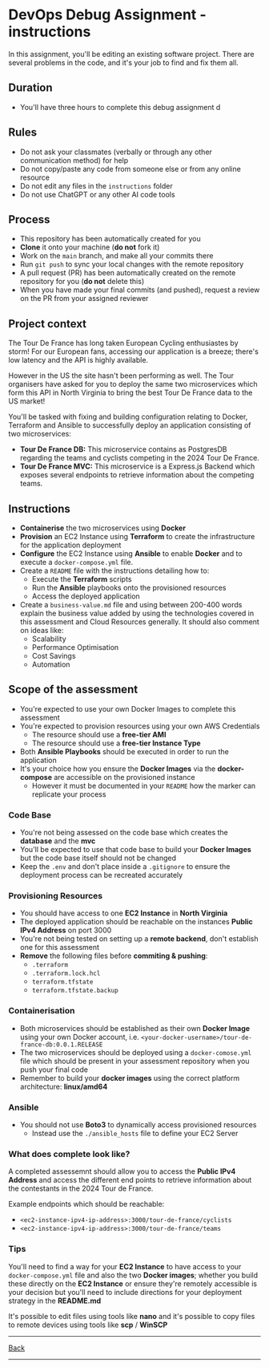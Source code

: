 # DevOps Debug Assignment - instructions

In this assignment, you'll be editing an existing software project. There are several problems in the code, and it's your job to find and fix them all.

## Duration

- You'll have three hours to complete this debug assignment d

## Rules

- Do not ask your classmates (verbally or through any other communication method) for help
- Do not copy/paste any code from someone else or from any online resource
- Do not edit any files in the `instructions` folder
- Do not use ChatGPT or any other AI code tools

## Process

- This repository has been automatically created for you
- **Clone** it onto your machine (**do not** fork it)
- Work on the `main` branch, and make all your commits there
- Run `git push` to sync your local changes with the remote repository
- A pull request (PR) has been automatically created on the remote repository for you (**do not** delete this)
- When you have made your final commits (and pushed), request a review on the PR from your assigned reviewer

## Project context

The Tour De France has long taken European Cycling enthusiastes by storm! For our European fans, accessing our application is a breeze; there's low latency and the API is highly available. 

However in the US the site hasn't been performing as well. The Tour organisers have asked for you to deploy the same two microservices which form this API in North Virginia to bring the best Tour De France data to the US market!

You'll be tasked with fixing and building configuration relating to Docker, Terraform and Ansible to successfully deploy an application consisting of two microservices:
- **Tour De France DB:** This microservice contains as PostgresDB regarding the teams and cyclists competing in the 2024 Tour De France.
- **Tour De France MVC:** This microservice is a Express.js Backend which exposes several endpoints to retrieve information about the competing teams. 

## Instructions

- **Containerise** the two microservices using **Docker**
- **Provision** an EC2 Instance using **Terraform** to create the infrastructure for the application deployment
- **Configure** the EC2 Instance using **Ansible** to enable **Docker** and to execute a `docker-compose.yml` file. 
- Create a `README` file with the instructions detailing how to:
  - Execute the **Terraform** scripts
  - Run the **Ansible** playbooks onto the provisioned resources
  - Access the deployed application
- Create a `business-value.md` file and using between 200-400 words explain the business value added by using the technologies covered in this assessment and Cloud Resources generally. It should also comment on ideas like:
  - Scalability
  - Performance Optimisation
  - Cost Savings
  - Automation 



## Scope of the assessment

- You're expected to use your own Docker Images to complete this assessment
- You're expected to provision resources using your own AWS Credentials
  - The resource should use a **free-tier AMI**
  - The resource should use a **free-tier Instance Type**
- Both **Ansible Playbooks** should be executed in order to run the application
- It's your choice how you ensure the **Docker Images** via the **docker-compose** are accessible on the provisioned instance
  - However it must be documented in your `README` how the marker can replicate your process

### Code Base

- You're not being assessed on the code base which creates the **database** and the **mvc**
- You'll be expected to use that code base to build your **Docker Images** but the code base itself should not be changed
- Keep the `.env` and don't place inside a `.gitignore` to ensure the deployment process can be recreated accurately

### Provisioning Resources

- You should have access to one **EC2 Instance** in **North Virginia**
- The deployed application should be reachable on the instances **Public IPv4 Address** on port 3000
- You're not being tested on setting up a **remote backend**, don't establish one for this assessment 
- **Remove** the following files before **commiting & pushing**: 
  - `.terraform`
  - `.terraform.lock.hcl`
  - `terraform.tfstate`
  - `terraform.tfstate.backup`

### Containerisation

- Both microservices should be established as their own **Docker Image** using your own Docker account, i.e. `<your-docker-username>/tour-de-france-db:0.0.1.RELEASE`
- The two microservices should be deployed using a `docker-comose.yml` file which should be present in your assessment repository when you push your final code
- Remember to build your **docker images** using the correct platform architecture: **linux/amd64**

### Ansible

- You should not use **Boto3** to dynamically access provisioned resources
  - Instead use the `./ansible_hosts` file to define your EC2 Server

### What does complete look like?

A completed assessemnt should allow you to access the **Public IPv4 Address** and access the different end points to retrieve information about the contestants in the 2024 Tour de France. 

Example endpoints which should be reachable:
- `<ec2-instance-ipv4-ip-address>:3000/tour-de-france/cyclists`
- `<ec2-instance-ipv4-ip-address>:3000/tour-de-france/teams`

### Tips

You'll need to find a way for your **EC2 Instance** to have access to your `docker-compose.yml` file and also the two **Docker images**; whether you build these directly on the **EC2 Instance** or ensure they're remotely accessible is your decision but you'll need to include directions for your deployment strategy in the **README.md**

It's possible to edit files using tools like **nano** and it's possible to copy files to remote devices using tools like **scp** / **WinSCP**

---

[Back](../README.md)

---
